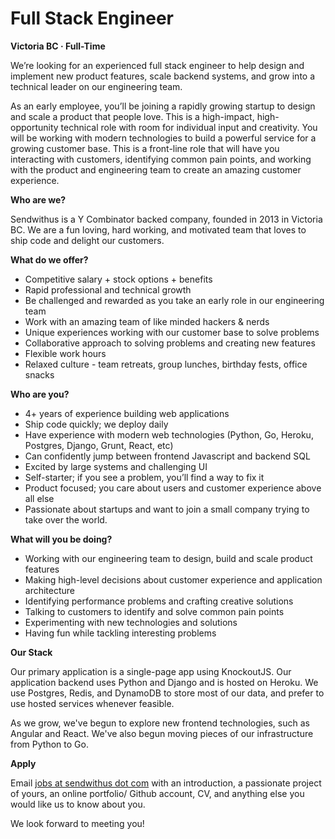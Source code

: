 Full Stack Engineer
===


__Victoria BC &middot; Full-Time__

We’re looking for an experienced full stack engineer to help design and implement new product features, scale backend systems, and grow into a technical leader on our engineering team.

As an early employee, you’ll be joining a rapidly growing startup to design and scale a product that people love. This is a high-impact, high-opportunity technical role with room for individual input and creativity. You will be working with modern technologies to build a powerful service for a growing customer base. This is a front-line role that will have you interacting with customers, identifying common pain points, and working with the product and engineering team to create an amazing customer experience.

<!-- more -->



__Who are we?__

Sendwithus is a Y Combinator backed company, founded in 2013 in Victoria BC. We are a fun loving, hard working, and motivated team that loves to ship code and delight our customers.



__What do we offer?__

* Competitive salary + stock options + benefits
* Rapid professional and technical growth
* Be challenged and rewarded as you take an early role in our engineering team
* Work with an amazing team of like minded hackers &amp; nerds
* Unique experiences working with our customer base to solve problems
* Collaborative approach to solving problems and creating new features
* Flexible work hours
* Relaxed culture - team retreats, group lunches, birthday fests, office snacks



__Who are you?__

* 4+ years of experience building web applications
* Ship code quickly; we deploy daily
* Have experience with modern web technologies (Python, Go, Heroku, Postgres, Django, Grunt, React, etc)
* Can confidently jump between frontend Javascript and backend SQL
* Excited by large systems and challenging UI
* Self-starter; if you see a problem, you’ll find a way to fix it
* Product focused; you care about users and customer experience above all else
* Passionate about startups and want to join a small company trying to take over the world.



__What will you be doing?__

* Working with our engineering team to design, build and scale product features
* Making high-level decisions about customer experience and application architecture
* Identifying performance problems and crafting creative solutions
* Talking to customers to identify and solve common pain points
* Experimenting with new technologies and solutions
* Having fun while tackling interesting problems



__Our Stack__

Our primary application is a single-page app using KnockoutJS. Our application backend uses Python and Django and is hosted on Heroku. We use Postgres, Redis, and DynamoDB to store most of our data, and prefer to use hosted services whenever feasible.

As we grow, we've begun to explore new frontend technologies, such as Angular and React. We've also begun moving pieces of our infrastructure from Python to Go.


__Apply__

Email [jobs at sendwithus dot com](mailto:jobs@sendwithus.com) with an introduction, a passionate project of yours, an online portfolio/ Github account, CV, and anything else you would like us to know about you.

We look forward to meeting you!
